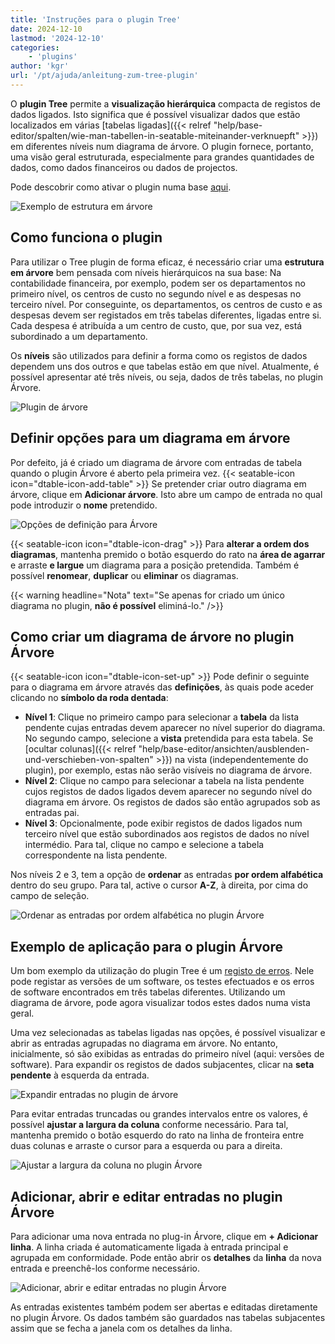 ```yaml
---
title: 'Instruções para o plugin Tree'
date: 2024-12-10
lastmod: '2024-12-10'
categories:
    - 'plugins'
author: 'kgr'
url: '/pt/ajuda/anleitung-zum-tree-plugin'
---
```


O **plugin Tree** permite a **visualização hierárquica** compacta de registos de dados ligados. Isto significa que é possível visualizar dados que estão localizados em várias [tabelas ligadas]({{< relref "help/base-editor/spalten/wie-man-tabellen-in-seatable-miteinander-verknuepft" >}}) em diferentes níveis num diagrama de árvore. O plugin fornece, portanto, uma visão geral estruturada, especialmente para grandes quantidades de dados, como dados financeiros ou dados de projectos.

Pode descobrir como ativar o plugin numa base [aqui](https://seatable.io/pt/docs/plugins/aktivieren-eines-plugins-in-einer-base/).

![Exemplo de estrutura em árvore](images/Tree-plugin-for-software-testing.png)

## Como funciona o plugin

Para utilizar o Tree plugin de forma eficaz, é necessário criar uma **estrutura em árvore** bem pensada com níveis hierárquicos na sua base: Na contabilidade financeira, por exemplo, podem ser os departamentos no primeiro nível, os centros de custo no segundo nível e as despesas no terceiro nível. Por conseguinte, os departamentos, os centros de custo e as despesas devem ser registados em três tabelas diferentes, ligadas entre si. Cada despesa é atribuída a um centro de custo, que, por sua vez, está subordinado a um departamento.

Os **níveis** são utilizados para definir a forma como os registos de dados dependem uns dos outros e que tabelas estão em que nível. Atualmente, é possível apresentar até três níveis, ou seja, dados de três tabelas, no plugin Árvore.

![Plugin de árvore](images/TreePlugin.png)

## Definir opções para um diagrama em árvore

Por defeito, já é criado um diagrama de árvore com entradas de tabela quando o plugin Árvore é aberto pela primeira vez. {{< seatable-icon icon="dtable-icon-add-table" >}} Se pretender criar outro diagrama em árvore, clique em **Adicionar árvore**. Isto abre um campo de entrada no qual pode introduzir o **nome** pretendido.

![Opções de definição para Árvore](images/Setting-options-of-Tree.png)

{{< seatable-icon icon="dtable-icon-drag" >}} Para **alterar a ordem dos diagramas**, mantenha premido o botão esquerdo do rato na **área de agarrar** e arraste **e largue** um diagrama para a posição pretendida. Também é possível **renomear**, **duplicar** ou **eliminar** os diagramas.

{{< warning  headline="Nota"  text="Se apenas for criado um único diagrama no plugin, **não é possível** eliminá-lo." />}}

## Como criar um diagrama de árvore no plugin Árvore

{{< seatable-icon icon="dtable-icon-set-up" >}} Pode definir o seguinte para o diagrama em árvore através das **definições**, às quais pode aceder clicando no **símbolo da roda dentada**:

- **Nível 1**: Clique no primeiro campo para selecionar a **tabela** da lista pendente cujas entradas devem aparecer no nível superior do diagrama. No segundo campo, selecione a **vista** pretendida para esta tabela. Se [ocultar colunas]({{< relref "help/base-editor/ansichten/ausblenden-und-verschieben-von-spalten" >}}) na vista (independentemente do plugin), por exemplo, estas não serão visíveis no diagrama de árvore.
- **Nível 2**: Clique no campo para selecionar a tabela na lista pendente cujos registos de dados ligados devem aparecer no segundo nível do diagrama em árvore. Os registos de dados são então agrupados sob as entradas pai.
- **Nível 3**: Opcionalmente, pode exibir registos de dados ligados num terceiro nível que estão subordinados aos registos de dados no nível intermédio. Para tal, clique no campo e selecione a tabela correspondente na lista pendente.

Nos níveis 2 e 3, tem a opção de **ordenar** as entradas **por ordem alfabética** dentro do seu grupo. Para tal, active o cursor **A-Z**, à direita, por cima do campo de seleção.

![Ordenar as entradas por ordem alfabética no plugin Árvore](images/Eintraege-im-Tree-Plugin-alphabetisch-sortieren.gif)

## Exemplo de aplicação para o plugin Árvore

Um bom exemplo da utilização do plugin Tree é um [registo de erros](https://seatable.io/pt/vorlage/hlbtvqrtscqmhx3adh5asg/). Nele pode registar as versões de um software, os testes efectuados e os erros de software encontrados em três tabelas diferentes. Utilizando um diagrama de árvore, pode agora visualizar todos estes dados numa vista geral.

Uma vez selecionadas as tabelas ligadas nas opções, é possível visualizar e abrir as entradas agrupadas no diagrama em árvore. No entanto, inicialmente, só são exibidas as entradas do primeiro nível (aqui: versões de software). Para expandir os registos de dados subjacentes, clicar na **seta pendente** à esquerda da entrada.

![Expandir entradas no plugin de árvore](images/Eintraege-im-Tree-Plugin-ausklappen.gif)

Para evitar entradas truncadas ou grandes intervalos entre os valores, é possível **ajustar a largura da coluna** conforme necessário. Para tal, mantenha premido o botão esquerdo do rato na linha de fronteira entre duas colunas e arraste o cursor para a esquerda ou para a direita.

![Ajustar a largura da coluna no plugin Árvore](images/Spaltenbreite-anpassen-im-Tree-Plugin.gif)

## Adicionar, abrir e editar entradas no plugin Árvore

Para adicionar uma nova entrada no plug-in Árvore, clique em **\+ Adicionar linha**. A linha criada é automaticamente ligada à entrada principal e agrupada em conformidade. Pode então abrir os **detalhes** da **linha** da nova entrada e preenchê-los conforme necessário.

![Adicionar, abrir e editar entradas no plugin Árvore](images/Eintraege-im-Tree-Plugin-hinzufuegen-oeffnen-und-bearbeiten.gif)

As entradas existentes também podem ser abertas e editadas diretamente no plugin Árvore. Os dados também são guardados nas tabelas subjacentes assim que se fecha a janela com os detalhes da linha.
